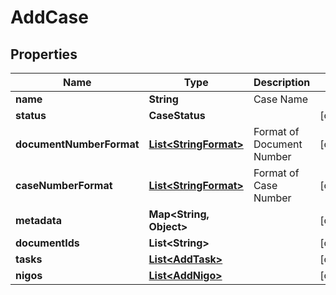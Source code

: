 

# AddCase


## Properties

| Name | Type | Description | Notes |
|------------ | ------------- | ------------- | -------------|
|**name** | **String** | Case Name |  |
|**status** | **CaseStatus** |  |  [optional] |
|**documentNumberFormat** | [**List&lt;StringFormat&gt;**](StringFormat.md) | Format of Document Number |  [optional] |
|**caseNumberFormat** | [**List&lt;StringFormat&gt;**](StringFormat.md) | Format of Case Number |  [optional] |
|**metadata** | **Map&lt;String, Object&gt;** |  |  [optional] |
|**documentIds** | **List&lt;String&gt;** |  |  [optional] |
|**tasks** | [**List&lt;AddTask&gt;**](AddTask.md) |  |  [optional] |
|**nigos** | [**List&lt;AddNigo&gt;**](AddNigo.md) |  |  [optional] |



